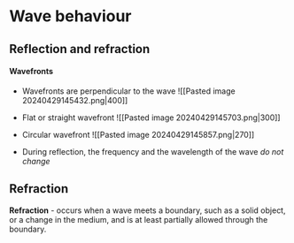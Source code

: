 # Wave behaviour
## Reflection and refraction
#### Wavefronts
- Wavefronts are perpendicular to the wave
![[Pasted image 20240429145432.png|400]]

- Flat or straight wavefront
![[Pasted image 20240429145703.png|300]]

- Circular wavefront
![[Pasted image 20240429145857.png|270]]
- During reflection, the frequency and the wavelength of the wave *do not change*

## Refraction
**Refraction** - occurs when a wave meets a boundary, such as a solid object, or a change in the medium, and is at least partially allowed through the boundary. 
